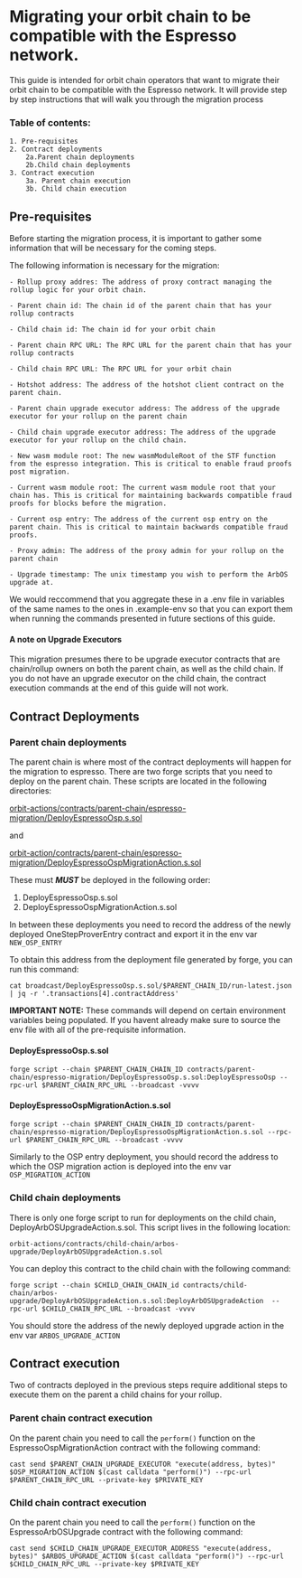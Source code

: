 # Migrating your orbit chain to be compatible with the Espresso network.

This guide is intended for orbit chain operators that want to migrate their orbit chain to be compatible with the Espresso network.
It will provide step by step instructions that will walk you through the migration process

### Table of contents:
    1. Pre-requisites
    2. Contract deployments
        2a.Parent chain deployments
        2b.Child chain deployments
    3. Contract execution
        3a. Parent chain execution
        3b. Child chain execution

## Pre-requisites

Before starting the migration process, it is important to gather some information that will be necessary for the coming steps.

The following information is necessary for the migration: 

    - Rollup proxy addres: The address of proxy contract managing the rollup logic for your orbit chain.

    - Parent chain id: The chain id of the parent chain that has your rollup contracts

    - Child chain id: The chain id for your orbit chain
    
    - Parent chain RPC URL: The RPC URL for the parent chain that has your rollup contracts 
    
    - Child chain RPC URL: The RPC URL for your orbit chain

    - Hotshot address: The address of the hotshot client contract on the parent chain.

    - Parent chain upgrade executor address: The address of the upgrade executor for your rollup on the parent chain

    - Child chain upgrade executor address: The address of the upgrade executor for your rollup on the child chain.

    - New wasm module root: The new wasmModuleRoot of the STF function from the espresso integration. This is critical to enable fraud proofs post migration.

    - Current wasm module root: The current wasm module root that your chain has. This is critical for maintaining backwards compatible fraud proofs for blocks before the migration.

    - Current osp entry: The address of the current osp entry on the parent chain. This is critical to maintain backwards compatible fraud proofs.

    - Proxy admin: The address of the proxy admin for your rollup on the parent chain

    - Upgrade timestamp: The unix timestamp you wish to perform the ArbOS upgrade at.

We would reccommend that you aggregate these in a .env file in variables of the same names to the ones in .example-env so that you can export them when running the commands presented in future sections of this guide.

#### A note on Upgrade Executors

This migration presumes there to be upgrade executor contracts that are chain/rollup owners on both the parent chain, as well as the child chain. If you do not have an upgrade executor on the child chain, the contract execution commands at the end of this guide will not work.

## Contract Deployments

### Parent chain deployments

The parent chain is where most of the contract deployments will happen for the migration to espresso. There are two forge scripts that you need to deploy on the parent chain. These scripts are located in the following directories:

[orbit-actions/contracts/parent-chain/espresso-migration/DeployEspressoOsp.s.sol](../contracts/parent-chain/espresso-migration/DeployEspressoOsp.s.sol)

and

[orbit-action/contracts/parent-chain/espresso-migration/DeployEspressoOspMigrationAction.s.sol](../contracts/parent-chain/espresso-migration/DeployEspressoOsp.s.sol)



These must ***MUST*** be deployed in the following order:

1. DeployEspressoOsp.s.sol
2. DeployEspressoOspMigrationAction.s.sol

In between these deployments you need to record the address of the newly deployed OneStepProverEntry contract and export it in the env var `NEW_OSP_ENTRY` 

To obtain this address from the deployment file generated by forge, you can run this command:

```
cat broadcast/DeployEspressoOsp.s.sol/$PARENT_CHAIN_ID/run-latest.json | jq -r '.transactions[4].contractAddress'
``` 

**IMPORTANT NOTE:**
    These commands will depend on certain environment variables being populated. If you havent already make sure to source the env file with all of the pre-requisite information.

#### DeployEspressoOsp.s.sol
```
forge script --chain $PARENT_CHAIN_CHAIN_ID contracts/parent-chain/espresso-migration/DeployEspressoOsp.s.sol:DeployEspressoOsp --rpc-url $PARENT_CHAIN_RPC_URL --broadcast -vvvv
```
#### DeployEspressoOspMigrationAction.s.sol
```
forge script --chain $PARENT_CHAIN_CHAIN_ID contracts/parent-chain/espresso-migration/DeployEspressoOspMigrationAction.s.sol --rpc-url $PARENT_CHAIN_RPC_URL --broadcast -vvvv

```

Similarly to the OSP entry deployment, you should record the address to which the OSP migration action is deployed into the env var `OSP_MIGRATION_ACTION
`
### Child chain deployments

There is only one forge script to run for deployments on the child chain, DeployArbOSUpgradeAction.s.sol. This script lives in the following location:

```
orbit-actions/contracts/child-chain/arbos-upgrade/DeployArbOSUpgradeAction.s.sol
```

You can deploy this contract to the child chain with the following command:

```
forge script --chain $CHILD_CHAIN_CHAIN_id contracts/child-chain/arbos-upgrade/DeployArbOSUpgradeAction.s.sol:DeployArbOSUpgradeAction  --rpc-url $CHILD_CHAIN_RPC_URL --broadcast -vvvv

```
You should store the address of the newly deployed upgrade action in the env var `ARBOS_UPGRADE_ACTION`


## Contract execution

Two of contracts deployed in the previous steps require additional steps to execute them on the parent a child chains for your rollup. 

### Parent chain contract execution

On the parent chain you need to call the `perform()` function on the EspressoOspMigrationAction contract with the following command:

```
cast send $PARENT_CHAIN_UPGRADE_EXECUTOR "execute(address, bytes)" $OSP_MIGRATION_ACTION $(cast calldata "perform()") --rpc-url $PARENT_CHAIN_RPC_URL --private-key $PRIVATE_KEY
```

### Child chain contract execution

On the parent chain you need to call the `perform()` function on the EspressoArbOSUpgrade contract with the following command:

```
cast send $CHILD_CHAIN_UPGRADE_EXECUTOR_ADDRESS "execute(address, bytes)" $ARBOS_UPGRADE_ACTION $(cast calldata "perform()") --rpc-url $CHILD_CHAIN_RPC_URL --private-key $PRIVATE_KEY
```
